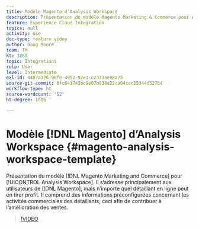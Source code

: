 ```yaml
---
title: Modèle Magento d’Analysis Workspace
description: Présentation du modèle Magento Marketing & Commerce pour Analysis Workspace.
feature: Experience Cloud Integration
topics: null
activity: use
doc-type: feature video
author: Doug Moore
team: TM
kt: 3269
topic: Integrations
role: User
level: Intermediate
exl-id: 4487a376-90fe-4952-92e1-c2333ae88a75
source-git-commit: 8fc641743bc9e07b838a22ca64ccc15344d52764
workflow-type: ht
source-wordcount: '52'
ht-degree: 100%

---
```


# Modèle [!DNL Magento] d’Analysis Workspace {#magento-analysis-workspace-template}

Présentation du modèle [!DNL Magento Marketing and Commerce] pour [!UICONTROL Analysis Workspace]. Il s’adresse principalement aux utilisateurs de [!DNL Magento], mais n’importe quel détaillant en ligne peut en tirer profit. Il comprend des informations préconfigurées concernant les activités commerciales des détaillants, ceci afin de contribuer à l’amélioration des ventes.

>[!VIDEO](https://video.tv.adobe.com/v/28164/?quality=12&learn=on)
